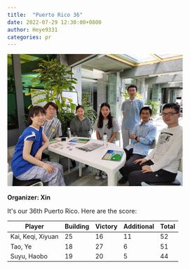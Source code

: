 ```yaml
---
title:  "Puerto Rico 36"
date: 2022-07-29 12:30:00+0800
author: Heye9331
categories: pr
---
```


<a href="/images/pr_20220729.jpg">
<img src="/images/pr_20220729.jpg" width="400"/>
</a>

**Organizer: Xin**  

It's our 36th Puerto Rico. Here are the score: 

| Player            | Building | Victory | Additional | Total |
| ------            | -------- | ------- | ---------- | ----- |
| Kai, Keqi, Xiyuan | 25       | 16      | 11         | 52    |
| Tao, Ye           | 18       | 27      | 6          | 51    |
| Suyu, Haobo       | 19       | 20      | 5          | 44    |
